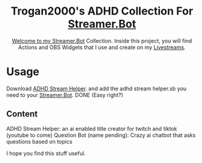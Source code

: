 <h1 align="center">Trogan2000's
ADHD Collection For </a> <a href="https://streamer.bot/"> Streamer.Bot</h1>
<p align="center">
    Welcome to my <a href="https://streamer.bot/">Streamer.Bot</a> Collection. Inside this project, you will find Actions and OBS Widgets that I use and create on my <a href="https://twitch.tv/trogan2000">Livestreams</a>.
</p>

# Usage
Download <a href="https://github.com/Trogan2000/Stream-Helper/tree/ADHD-Stream-Helper">ADHD Stream Helper</a>. and add the adhd stream helper.sb you need to your <a href="https://streamer.bot/">Streamer.Bot</a>. DONE (Easy right?)

## Content
ADHD Stream Helper: an ai enabled title creator for twitch and tiktok  (youtube to come)
Question Bot (name pending): Crazy ai chatbot that asks questions based on topics

I hope you find this stuff useful.
